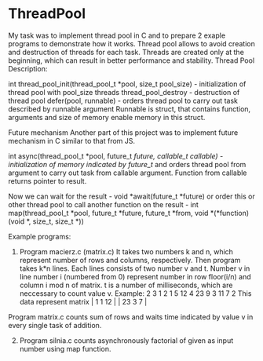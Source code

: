 # ThreadPool
My task was to implement thread pool in C and to prepare 2 exaple programs to demonstrate how it works.
Thread pool allows to avoid creation and destruction of threads for each task.
Threads are created only at the beginning, which can result in better
performance and stability.
Thread Pool Description:

int thread_pool_init(thread_pool_t *pool, size_t pool_size) -
  initialization of thread pool with pool_size threads
  thread_pool_destroy - destruction of thread pool
  defer(pool, runnable) - orders thread pool to carry out task described by runnable argument
  Runnable is struct, that contains function,
  arguments and size of memory enable memory in this struct.


Future mechanism
Another part of this project was to implement future mechanism in C similar to that from JS.

int async(thread_pool_t *pool, future_t *future, callable_t callable) -
  initialization of memory indicated by future_t*
  and orders thread pool from argument to carry out task from callable argument.
  Function from callable returns pointer to result.

Now we can wait for the result - void *await(future_t *future) 
  or order this or other thread pool to call another function on the result -
  int map(thread_pool_t *pool, future_t *future, future_t *from,
        void *(*function)(void *, size_t, size_t *))

Example programs:
1. Program macierz.c (matrix.c)
It takes two numbers k and n, which represent number of rows and columns, respectively.
Then program takes k*n lines. Each lines consists of two number v and t.
Number v in line number i (numbered from 0)
represent number in row floor(i/n) and column i mod n of matrix.
t is a number of milliseconds, which are neccessary to count value v.
Example:
2
3
1 2
1 5
12 4
23 9
3 11
7 2
This data represent matrix
|  1  1 12 |
| 23  3  7 |

Program matrix.c counts sum of rows and waits time indicated by value v in every single task of addition.

2. Program silnia.c counts asynchronously factorial of given as input number using map function.
